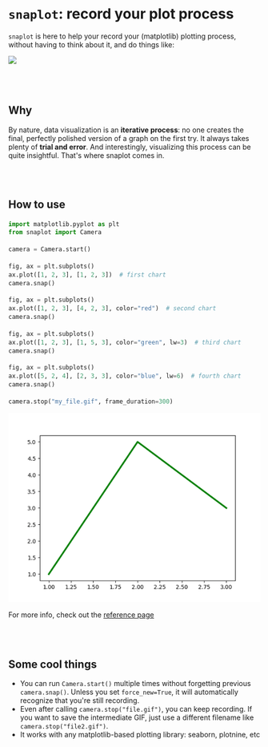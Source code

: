 # `snaplot`: record your plot process

`snaplot` is here to help your record your (matplotlib) plotting process, without having to think about it, and do things like:

![](docs/example.gif)

<br><br>

## Why

By nature, data visualization is an **iterative process**: no one creates the final, perfectly polished version of a graph on the first try. It always takes plenty of **trial and error**. And interestingly, visualizing this process can be quite insightful. That's where snaplot comes in.

<br><br>

## How to use

```python
import matplotlib.pyplot as plt
from snaplot import Camera

camera = Camera.start()

fig, ax = plt.subplots()
ax.plot([1, 2, 3], [1, 2, 3])  # first chart
camera.snap()

fig, ax = plt.subplots()
ax.plot([1, 2, 3], [4, 2, 3], color="red")  # second chart
camera.snap()

fig, ax = plt.subplots()
ax.plot([1, 2, 3], [1, 5, 3], color="green", lw=3)  # third chart
camera.snap()

fig, ax = plt.subplots()
ax.plot([5, 2, 4], [2, 3, 3], color="blue", lw=6)  # fourth chart
camera.snap()

camera.stop("my_file.gif", frame_duration=300)
```

![](docs/my_file.gif)

For more info, check out the [reference page](https://y-sunflower.github.io/snaplot/camera/)

<br><br>

## Some cool things

- You can run `Camera.start()` multiple times without forgetting previous `camera.snap()`. Unless you set `force_new=True`, it will automatically recognize that you're still recording.
- Even after calling `camera.stop("file.gif")`, you can keep recording. If you want to save the intermediate GIF, just use a different filename like `camera.stop("file2.gif")`.
- It works with any matplotlib-based plotting library: seaborn, plotnine, etc
